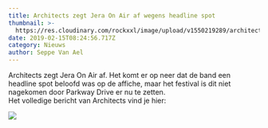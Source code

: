 ```yaml
---
title: Architects zegt Jera On Air af wegens headline spot
thumbnail: >-
  https://res.cloudinary.com/rockxxl/image/upload/v1550219289/architects-press-photo-2016.jpg
date: 2019-02-15T08:24:56.717Z
category: Nieuws
author: Seppe Van Ael
---
```

Architects zegt Jera On Air af. Het komt er op neer dat de band een headline spot beloofd was op de affiche, maar het festival is dit niet nagekomen door Parkway Drive er nu te zetten. \
Het volledige bericht van Architects vind je hier:

![](https://res.cloudinary.com/rockxxl/image/upload/v1550219309/52522687_10157118212334433_219046360047943680_n.jpg)
